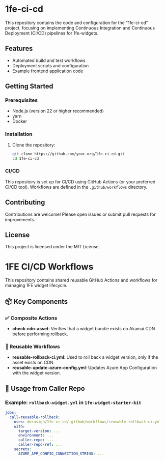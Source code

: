 # 1fe-ci-cd

This repository contains the code and configuration for the "1fe-ci-cd" project, focusing on implementing Continuous Integration and Continuous Deployment (CI/CD) pipelines for 1fe-widgets.

## Features

- Automated build and test workflows
- Deployment scripts and configuration
- Example frontend application code

## Getting Started

### Prerequisites

- Node.js (version 22 or higher recommended)
- yarn
- Docker

### Installation

1. Clone the repository:
   ```sh
   git clone https://github.com/your-org/1fe-ci-cd.git
   cd 1fe-ci-cd
   ```

### CI/CD

This repository is set up for CI/CD using GitHub Actions (or your preferred CI/CD tool). Workflows are defined in the `.github/workflows` directory.

## Contributing

Contributions are welcome! Please open issues or submit pull requests for improvements.

## License

This project is licensed under the MIT License.

# 1FE CI/CD Workflows

This repository contains shared reusable GitHub Actions and workflows for managing 1FE widget lifecycle.

## 📦 Key Components

### ✅ Composite Actions
- **check-cdn-asset**: Verifies that a widget bundle exists on Akamai CDN before performing rollback.

### 🔁 Reusable Workflows
- **reusable-rollback-ci.yml**: Used to roll back a widget version, only if the asset exists on CDN.
- **reusable-update-azure-config.yml**: Updates Azure App Configuration with the widget version.

## 📌 Usage from Caller Repo

### Example: `rollback-widget.yml` in `1fe-widget-starter-kit`

```yaml
jobs:
  call-reusable-rollback:
    uses: docusign/1fe-ci-cd/.github/workflows/reusable-rollback-ci.yml@main
    with:
      target-version: ...
      environment: ...
      caller-repo: ...
      caller-repo-ref: ...
    secrets:
      AZURE_APP_CONFIG_CONNECTION_STRING: ...

